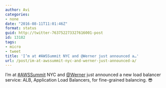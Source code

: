 ```yaml
---
author: Avi
categories:
- none
date: "2016-08-11T11:01:46Z"
format: status
guid: http://twitter-763752273327616001-post
id: 13182
tags:
- micro
- tweet
title: 'I’m at #AWSSummit NYC and @Werner just announced a…'
url: /post/im-at-awssummit-nyc-and-werner-just-announced-a/
---
```

I’m at [#AWSSummit](http://twitter.com/search?q=%23AWSSummit) NYC and [@Werner](http://twitter.com/Werner) just announced a new load balancer service: ALB, Application Load Balancers, for fine-grained balancing. 😎